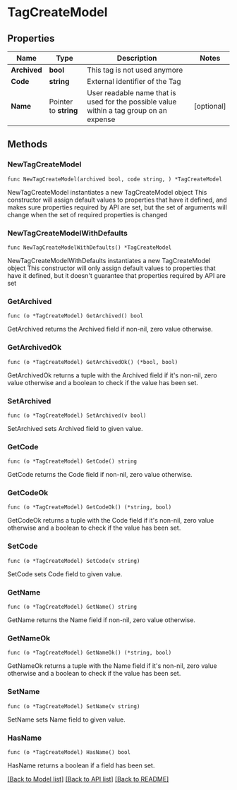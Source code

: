# TagCreateModel

## Properties

Name | Type | Description | Notes
------------ | ------------- | ------------- | -------------
**Archived** | **bool** | This tag is not used anymore | 
**Code** | **string** | External identifier of the Tag | 
**Name** | Pointer to **string** | User readable name that is used for the possible value within a tag group on an expense | [optional] 

## Methods

### NewTagCreateModel

`func NewTagCreateModel(archived bool, code string, ) *TagCreateModel`

NewTagCreateModel instantiates a new TagCreateModel object
This constructor will assign default values to properties that have it defined,
and makes sure properties required by API are set, but the set of arguments
will change when the set of required properties is changed

### NewTagCreateModelWithDefaults

`func NewTagCreateModelWithDefaults() *TagCreateModel`

NewTagCreateModelWithDefaults instantiates a new TagCreateModel object
This constructor will only assign default values to properties that have it defined,
but it doesn't guarantee that properties required by API are set

### GetArchived

`func (o *TagCreateModel) GetArchived() bool`

GetArchived returns the Archived field if non-nil, zero value otherwise.

### GetArchivedOk

`func (o *TagCreateModel) GetArchivedOk() (*bool, bool)`

GetArchivedOk returns a tuple with the Archived field if it's non-nil, zero value otherwise
and a boolean to check if the value has been set.

### SetArchived

`func (o *TagCreateModel) SetArchived(v bool)`

SetArchived sets Archived field to given value.


### GetCode

`func (o *TagCreateModel) GetCode() string`

GetCode returns the Code field if non-nil, zero value otherwise.

### GetCodeOk

`func (o *TagCreateModel) GetCodeOk() (*string, bool)`

GetCodeOk returns a tuple with the Code field if it's non-nil, zero value otherwise
and a boolean to check if the value has been set.

### SetCode

`func (o *TagCreateModel) SetCode(v string)`

SetCode sets Code field to given value.


### GetName

`func (o *TagCreateModel) GetName() string`

GetName returns the Name field if non-nil, zero value otherwise.

### GetNameOk

`func (o *TagCreateModel) GetNameOk() (*string, bool)`

GetNameOk returns a tuple with the Name field if it's non-nil, zero value otherwise
and a boolean to check if the value has been set.

### SetName

`func (o *TagCreateModel) SetName(v string)`

SetName sets Name field to given value.

### HasName

`func (o *TagCreateModel) HasName() bool`

HasName returns a boolean if a field has been set.


[[Back to Model list]](../README.md#documentation-for-models) [[Back to API list]](../README.md#documentation-for-api-endpoints) [[Back to README]](../README.md)


